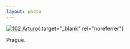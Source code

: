 ```yaml
---
layout: photo
---
```


[![102 Arturo](https://c2.staticflickr.com/6/5702/22286860421_ff5ca597ec_c.jpg)](https://www.flickr.com/photos/131440297@N08/22286860421/){:target="_blank" rel="noreferrer"}

Prague.
